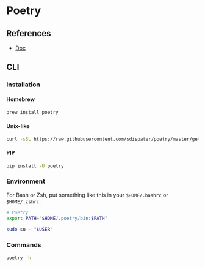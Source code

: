 # Poetry

## References

- [Doc](https://poetry.eustace.io/docs/)

## CLI

### Installation

#### Homebrew

```sh
brew install poetry
```

#### Unix-like

```sh
curl -sSL https://raw.githubusercontent.com/sdispater/poetry/master/get-poetry.py | python
```

#### PIP

```sh
pip install -U poetry
```

### Environment

For Bash or Zsh, put something like this in your `$HOME/.bashrc` or `$HOME/.zshrc`:

```sh
# Poetry
export PATH="$HOME/.poetry/bin:$PATH"
```

```sh
sudo su - "$USER"
```

### Commands

```sh
poetry -h
```
